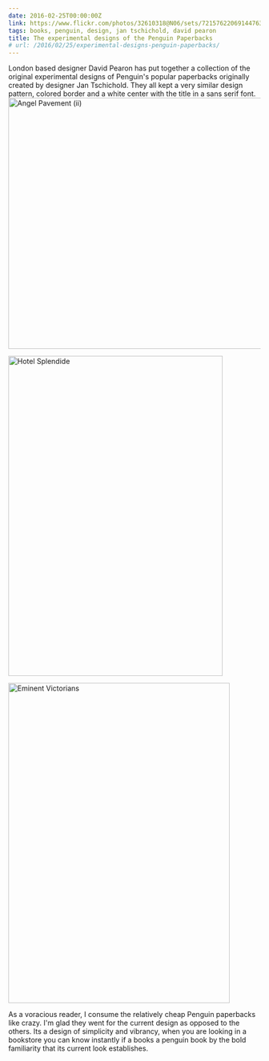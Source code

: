 ```yaml
---
date: 2016-02-25T00:00:00Z
link: https://www.flickr.com/photos/32610318@N06/sets/72157622069144763
tags: books, penguin, design, jan tschichold, david pearon
title: The experimental designs of the Penguin Paperbacks
# url: /2016/02/25/experimental-designs-penguin-paperbacks/
---
```


London based designer David Pearon has put together a collection of the original experimental designs of Penguin's popular paperbacks originally created by designer Jan Tschichold. They all kept a very similar design pattern, colored border and a white center with the title in a sans serif font.
<a data-flickr-embed="true"  href="https://www.flickr.com/photos/32610318@N06/3867619320/in/album-72157622069144763/" title="Angel Pavement (ii)"><img src="https://farm3.staticflickr.com/2647/3867619320_974437b36a_z.jpg?zz=1" width="640" height="502" alt="Angel Pavement (ii)"></a><script async src="//embedr.flickr.com/assets/client-code.js" charset="utf-8"></script>

<a data-flickr-embed="true"  href="https://www.flickr.com/photos/32610318@N06/3873495181/in/album-72157622069144763/" title="Hotel Splendide"><img src="https://farm3.staticflickr.com/2475/3873495181_588584dcf8_z.jpg?zz=1" width="428" height="640" alt="Hotel Splendide"></a><script async src="//embedr.flickr.com/assets/client-code.js" charset="utf-8"></script>

<a data-flickr-embed="true"  href="https://www.flickr.com/photos/32610318@N06/3874280194/in/album-72157622069144763/" title="Eminent Victorians"><img src="https://farm3.staticflickr.com/2631/3874280194_e3ce2e1517_z.jpg?zz=1" width="442" height="640" alt="Eminent Victorians"></a><script async src="//embedr.flickr.com/assets/client-code.js" charset="utf-8"></script>

As a voracious reader, I consume the relatively cheap Penguin paperbacks like crazy. I'm glad they went for the current design as opposed to the others. Its a design of simplicity and vibrancy, when you are looking in a bookstore you can know instantly if a books a penguin book by the bold familiarity that its current look establishes.